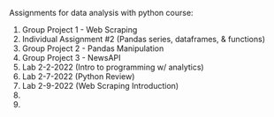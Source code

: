 Assignments for data analysis with python course:
1. Group Project 1 - Web Scraping 
2. Individual Assignment #2 (Pandas series, dataframes, & functions)
3. Group Project 2 - Pandas Manipulation 
4. Group Project 3 - NewsAPI 
5. Lab 2-2-2022 (Intro to programming w/ analytics)
6. Lab 2-7-2022 (Python Review) 
7. Lab 2-9-2022 (Web Scraping Introduction)
8. 
9.
